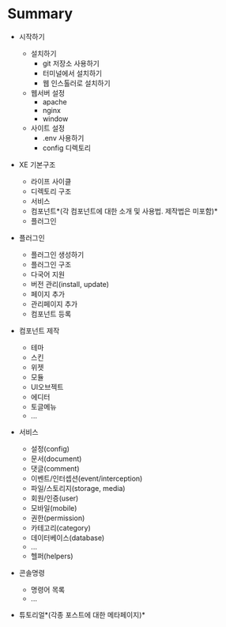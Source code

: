 # Summary

* 시작하기

  * 설치하기
    * git 저장소 사용하기
    * 터미널에서 설치하기
    * 웹 인스톨러로 설치하기
  * 웹서버 설정
    * apache
    * nginx
    * window
  * 사이트 설정
    * .env 사용하기
    * config 디렉토리


* XE 기본구조
  * 라이프 사이클
  * 디렉토리 구조
  * 서비스
  * 컴포넌트*(각 컴포넌트에 대한 소개 및 사용법. 제작법은 미포함)*
  * 플러그인



* 플러그인
  * 플러그인 생성하기
  * 플러그인 구조
  * 다국어 지원
  * 버전 관리(install, update)
  * 페이지 추가
  * 관리페이지 추가
  * 컴포넌트 등록


* 컴포넌트 제작
  * 테마
  * 스킨
  * 위젯
  * 모듈
  * UI오브젝트
  * 에디터
  * 토글메뉴
  * ...


* 서비스
  * 설정(config)
  * 문서(document)
  * 댓글(comment)
  * 이벤트/인터셉션(event/interception)
  * 파일/스토리지(storage, media)
  * 회원/인증(user)
  * 모바일(mobile)
  * 권한(permission)
  * 카테고리(category)
  * 데이터베이스(database)
  * ...
  * 헬퍼(helpers)


* 콘솔명령
  * 명령어 목록
  * ...


* 튜토리얼*(각종 포스트에 대한 메타페이지)*
